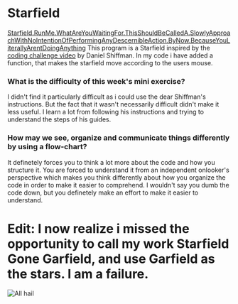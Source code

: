# Starfield
[Starfield.RunMe.WhatAreYouWaitingFor.ThisShouldBeCalledA.SlowlyApproachWithNoIntentionOfPerformingAnyDescernibleAction.ByNow.BecauseYouLiterallyArentDoingAnything](https://cdn.rawgit.com/GustneGustav/Rasmus-er-sej-og-flot/0a6ae2f9/Mini-ex8%20-%20Starfield/index.html)
This program is a Starfield inspired by the [coding challenge video](https://www.youtube.com/watch?v=17WoOqgXsRM) by Daniel Shiffman.
In my code i have added a function, that makes the starfield move according to the users mouse.
### What is the difficulty of this week's mini exercise?
I didn't find it particularly difficult as i could use the dear Shiffman's instructions. But the fact that it wasn't necessarily difficult didn't make it less useful. I learn a lot from following his instructions and trying to understand the steps of his guides.
### How may we see, organize and communicate things differently by using a flow-chart?
It definetely forces you to think a lot more about the code and how you structure it. You are forced to understand it from an independent onlooker's perspective which makes you think differently about how you organize the code in order to make it easier to comprehend. I wouldn't say you dumb the code down, but you definetely make an effort to make it easier to understand.
# Edit: I now realize i missed the opportunity to call my work Starfield Gone Garfield, and use Garfield as the stars. I am a failure.
![All hail](https://upload.wikimedia.org/wikipedia/en/thumb/b/bc/Garfield_the_Cat.svg/1280px-Garfield_the_Cat.svg.png)

